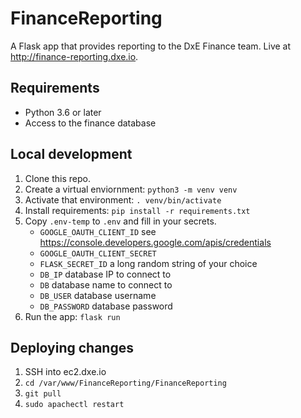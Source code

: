 # FinanceReporting

A Flask app that provides reporting to the DxE Finance team. Live at http://finance-reporting.dxe.io.

## Requirements
- Python 3.6 or later
- Access to the finance database

## Local development
1. Clone this repo.
2. Create a virtual enviornment: ```python3 -m venv venv```
3. Activate that environment: ```. venv/bin/activate```
4. Install requirements: ```pip install -r requirements.txt```
5. Copy ```.env-temp``` to ```.env``` and fill in your secrets.
    - ```GOOGLE_OAUTH_CLIENT_ID``` see https://console.developers.google.com/apis/credentials
    - ```GOOGLE_OAUTH_CLIENT_SECRET```
    - ```FLASK_SECRET_ID``` a long random string of your choice
    - ```DB_IP``` database IP to connect to
    - ```DB``` database name to connect to
    - ```DB_USER``` database username
    - ```DB_PASSWORD``` database password
6. Run the app: ```flask run```

## Deploying changes
1. SSH into ec2.dxe.io
2. ```cd /var/www/FinanceReporting/FinanceReporting```
3. ```git pull```
4. ```sudo apachectl restart```
